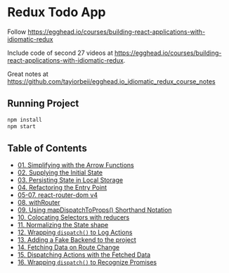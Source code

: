 # Redux Todo App

Follow <https://egghead.io/courses/building-react-applications-with-idiomatic-redux>

Include code of second 27 videos at <https://egghead.io/courses/building-react-applications-with-idiomatic-redux>.

Great notes at <https://github.com/tayiorbeii/egghead.io_idiomatic_redux_course_notes>

## Running Project

```bash
npm install
npm start
```

## Table of Contents

- [01. Simplifying with the Arrow Functions](./docs/01_arrow_func.md)
- [02. Supplying the Initial State](./docs/02_initial_state.md)
- [03. Persisting State in Local Storage](./docs/03_persisting_state_in_local_storage.md)
- [04. Refactoring the Entry Point](./docs/04_refactoring_entry_point.md)
- [05-07. react-router-dom v4](./docs/05-07_react-router-dom.md)
- [08. withRouter](./docs/08_withRouter.md)
- [09. Using mapDispatchToProps() Shorthand Notation](./docs/09_mapDispatchToProps_shorthand.md)
- [10. Colocating Selectors with reducers](./docs/10_selectors.md)
- [11. Normalizing the State shape](./docs/11_normalize_state_shape.md)
- [12. Wrapping `dispatch()` to Log Actions](./docs/12_logger.md)
- [13. Adding a Fake Backend to the project](./docs/13_fake_backend.md)
- [14. Fetching Data on Route Change](./docs/14_fetching_data_on_route_change.md)
- [15. Dispatching Actions with the Fetched Data](./docs/15_dispatching_actions_when_fetching.md)
- [16. Wrapping `dispatch()` to Recognize Promises](./docs/16_wrapping_dispatch_to_recognize_promises.md)